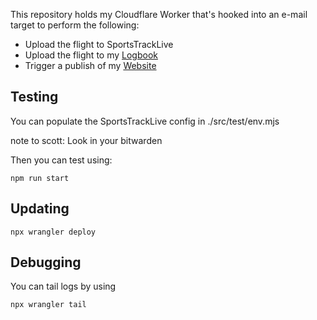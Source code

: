 This repository holds my Cloudflare Worker that's hooked into an e-mail target to perform the following:

* Upload the flight to SportsTrackLive
* Upload the flight to my [Logbook](https://github.com/scottyob/paragliding-logbook)
* Trigger a publish of my [Website](https://github.com/scottyob/nextjs-website)

## Testing

You can populate the SportsTrackLive config in 
./src/test/env.mjs

note to scott:  Look in your bitwarden

Then you can test using:
```
npm run start
```

## Updating

```
npx wrangler deploy
```

## Debugging

You can tail logs by using
```
npx wrangler tail
```